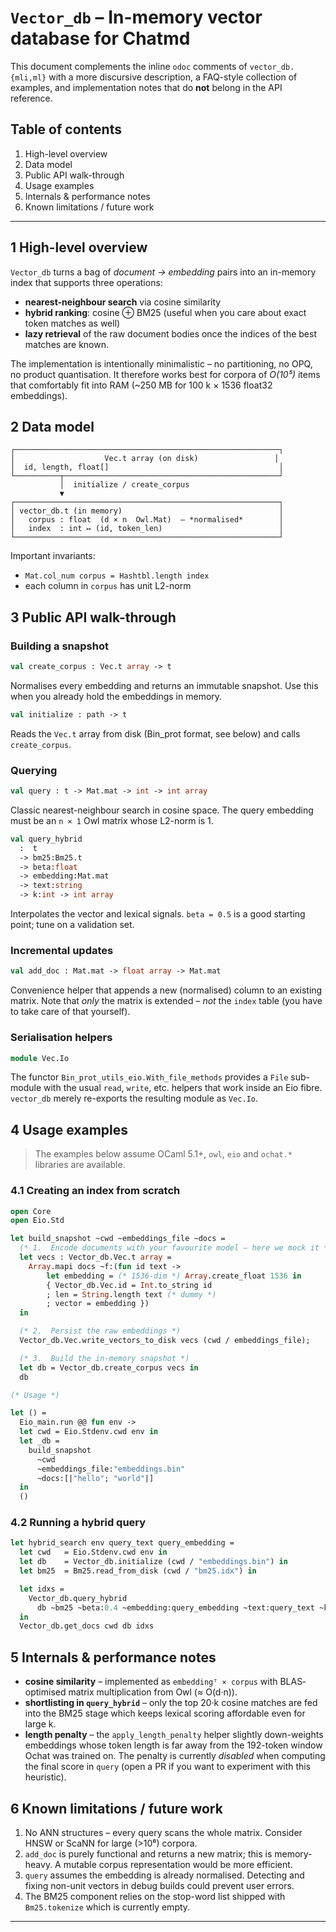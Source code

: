 # `Vector_db` – In-memory vector database for Chatmd


This document complements the inline `odoc` comments of
`vector_db.{mli,ml}` with a more discursive description, a FAQ-style
collection of examples, and implementation notes that do **not** belong
in the API reference.

Table of contents
-----------------

1. High-level overview
2. Data model
3. Public API walk-through
4. Usage examples
5. Internals & performance notes
6. Known limitations / future work

------------------------------------------------------------------------

1  High-level overview
---------------------

`Vector_db` turns a bag of *document → embedding* pairs into an
in-memory index that supports three operations:

* **nearest-neighbour search** via cosine similarity
* **hybrid ranking**:
  cosine ⊕ BM25 (useful when you care about exact token matches as well)
* **lazy retrieval** of the raw document bodies once the indices of the
  best matches are known.

The implementation is intentionally minimalistic – no partitioning, no
OPQ, no product quantisation.  It therefore works best for corpora of
*O(10⁵)* items that comfortably fit into RAM (~250 MB for 100 k × 1536
float32 embeddings).


2  Data model
-------------

```text
┌───────────────────────────────────────────────────────────┐
│                    Vec.t array (on disk)                 │
│  id, length, float[]                                      │
└──────────┬────────────────────────────────────────────────┘
           │  initialize / create_corpus
           ▼
┌───────────────────────────────────────────────────────────┐
│ vector_db.t (in memory)                                   │
│   corpus : float  (d × n  Owl.Mat)  – *normalised*        │
│   index  : int ↦ (id, token_len)                          │
└───────────────────────────────────────────────────────────┘
```

Important invariants:

* `Mat.col_num corpus = Hashtbl.length index`
* each column in `corpus` has unit L2-norm


3  Public API walk-through
-------------------------

### Building a snapshot

```ocaml
val create_corpus : Vec.t array -> t
```

Normalises every embedding and returns an immutable snapshot.  Use this
when you already hold the embeddings in memory.

```ocaml
val initialize : path -> t
```

Reads the `Vec.t` array from disk (Bin_prot format, see below) and calls
`create_corpus`.

### Querying

```ocaml
val query : t -> Mat.mat -> int -> int array
```

Classic nearest-neighbour search in cosine space.  The query embedding
must be an `n × 1` Owl matrix whose L2-norm is 1.

```ocaml
val query_hybrid
  :  t
  -> bm25:Bm25.t
  -> beta:float
  -> embedding:Mat.mat
  -> text:string
  -> k:int -> int array
```

Interpolates the vector and lexical signals.  `beta = 0.5` is a good
starting point; tune on a validation set.

### Incremental updates

```ocaml
val add_doc : Mat.mat -> float array -> Mat.mat
```

Convenience helper that appends a new (normalised) column to an existing
matrix.  Note that *only* the matrix is extended – *not* the
`index` table (you have to take care of that yourself).

### Serialisation helpers

```ocaml
module Vec.Io
```

The functor `Bin_prot_utils_eio.With_file_methods` provides a `File`
sub-module with the usual `read`, `write`, etc. helpers that work inside
an Eio fibre.  `vector_db` merely re-exports the resulting module as
`Vec.Io`.


4  Usage examples
----------------

> The examples below assume OCaml 5.1+, `owl`, `eio` and `ochat.*`
> libraries are available.

### 4.1 Creating an index from scratch

```ocaml
open Core
open Eio.Std

let build_snapshot ~cwd ~embeddings_file ~docs =
  (* 1.  Encode documents with your favourite model – here we mock it *)
  let vecs : Vector_db.Vec.t array =
    Array.mapi docs ~f:(fun id text ->
        let embedding = (* 1536-dim *) Array.create_float 1536 in
        { Vector_db.Vec.id = Int.to_string id
        ; len = String.length text (* dummy *)
        ; vector = embedding })
  in

  (* 2.  Persist the raw embeddings *)
  Vector_db.Vec.write_vectors_to_disk vecs (cwd / embeddings_file);

  (* 3.  Build the in-memory snapshot *)
  let db = Vector_db.create_corpus vecs in
  db

(* Usage *)

let () =
  Eio_main.run @@ fun env ->
  let cwd = Eio.Stdenv.cwd env in
  let _db =
    build_snapshot
      ~cwd
      ~embeddings_file:"embeddings.bin"
      ~docs:[|"hello"; "world"|]
  in
  ()
```

### 4.2 Running a hybrid query

```ocaml
let hybrid_search env query_text query_embedding =
  let cwd   = Eio.Stdenv.cwd env in
  let db    = Vector_db.initialize (cwd / "embeddings.bin") in
  let bm25  = Bm25.read_from_disk (cwd / "bm25.idx") in

  let idxs =
    Vector_db.query_hybrid
      db ~bm25 ~beta:0.4 ~embedding:query_embedding ~text:query_text ~k:5
  in
  Vector_db.get_docs cwd db idxs
```


5  Internals & performance notes
--------------------------------

* **cosine similarity** – implemented as `embeddingᵀ × corpus` with
  BLAS‐optimised matrix multiplication from Owl (≈ O(d·n)).
* **shortlisting in `query_hybrid`** – only the top 20·k cosine matches
  are fed into the BM25 stage which keeps lexical scoring affordable
  even for large k.
* **length penalty** – the `apply_length_penalty` helper slightly
  down-weights embeddings whose token length is far away from the
  192-token window Ochat was trained on.  The penalty is currently
  *disabled* when computing the final score in `query` (open a PR if
  you want to experiment with this heuristic).


6  Known limitations / future work
---------------------------------

1.  No ANN structures – every query scans the whole matrix.  Consider
    HNSW or ScaNN for large (>10⁶) corpora.
2.  `add_doc` is purely functional and returns a new matrix; this is
    memory-heavy.  A mutable corpus representation would be more
    efficient.
3.  `query` assumes the embedding is already normalised.  Detecting and
    fixing non-unit vectors in debug builds could prevent user errors.
4.  The BM25 component relies on the stop-word list shipped with
    `Bm25.tokenize` which is currently empty.

------------------------------------------------------------------------

